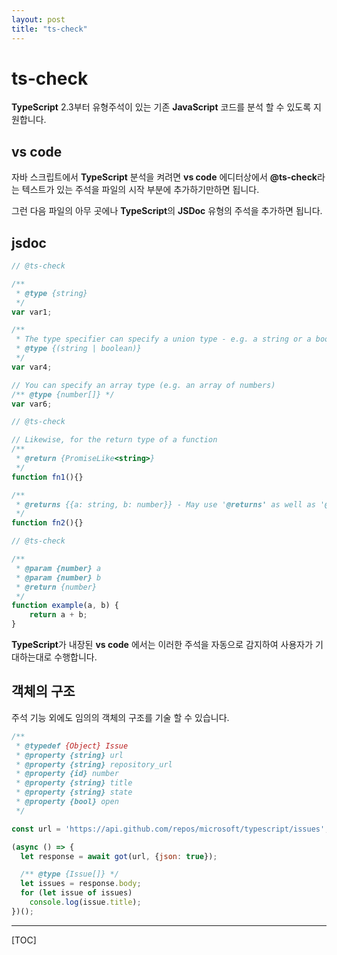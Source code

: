 ```yaml
---
layout: post
title: "ts-check"
---
```



ts-check
=======

**TypeScript** 2.3부터 유형주석이 있는 기존 **JavaScript** 코드를 분석 할 수 있도록 지원합니다.


vs code
----------

자바 스크립트에서 **TypeScript** 분석을 켜려면 **vs code** 에디터상에서 **@ts-check**라는 텍스트가 있는 주석을 파일의 시작 부분에 추가하기만하면 됩니다.

그런 다음 파일의 아무 곳에나 **TypeScript**의 **JSDoc** 유형의 주석을 추가하면 됩니다.


jsdoc
--------

```js
// @ts-check

/**
 * @type {string}
 */
var var1;

/**
 * The type specifier can specify a union type - e.g. a string or a boolean
 * @type {(string | boolean)}
 */
var var4;

// You can specify an array type (e.g. an array of numbers)
/** @type {number[]} */
var var6;
```

```js
// @ts-check

// Likewise, for the return type of a function
/**
 * @return {PromiseLike<string>}
 */
function fn1(){}

/**
 * @returns {{a: string, b: number}} - May use '@returns' as well as '@return'
 */
function fn2(){}
```

```js
// @ts-check

/**
 * @param {number} a
 * @param {number} b
 * @return {number}
 */
function example(a, b) {
    return a + b;
}
```

**TypeScript**가 내장된 **vs code** 에서는 이러한 주석을 자동으로 감지하여 사용자가 기대하는대로 수행합니다.


객체의 구조
-----------------

주석 기능 외에도 임의의 객체의 구조를 기술 할 수 있습니다.

```js
/**
 * @typedef {Object} Issue
 * @property {string} url
 * @property {string} repository_url
 * @property {id} number
 * @property {string} title
 * @property {string} state
 * @property {bool} open
 */

const url = 'https://api.github.com/repos/microsoft/typescript/issues';

(async () => {
  let response = await got(url, {json: true});

  /** @type {Issue[]} */
  let issues = response.body;
  for (let issue of issues)
    console.log(issue.title);
})();
```

---

[TOC]